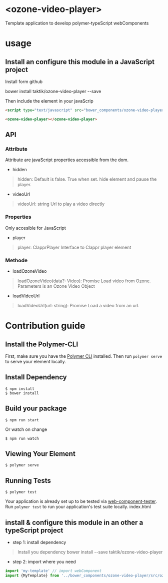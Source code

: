 # \<ozone-video-player\>

Template application to develop polymer-typeScript webComponents

# usage


## Install an configure this module in a JavaScript project

Install form github

bower install  taktik/ozone-video-player --save

Then include the element in your javaScrip

```html
<script type="text/javascript" src="bower_components/ozone-video-player/dist/ozone-video-player.js"></script></body>

<ozone-video-player></ozone-video-player>
```


## API

### Attribute
Attribute are javaScript properties accessible from the dom.

* hidden

> hidden: Default is false. True when set.
> hide element and pause the player.

* videoUrl

> videoUrl: string
> Url to play a video directly

### Properties

Only accesible for JavaScript

* player

> player: ClapprPlayer
> Interface to Clappr player element


### Methode

* loadOzoneVideo

> loadOzoneVideo(data?: Video): Promise<void>
> Load video from Ozone.
> Parameters is an Ozone Video Object

* loadVideoUrl
> loadVideoUrl(url: string): Promise<void>
> Load a video from an url.


# Contribution guide

## Install the Polymer-CLI

First, make sure you have the [Polymer CLI](https://www.npmjs.com/package/polymer-cli) installed. Then run `polymer serve` to serve your element locally.

## Install Dependency

```
$ npm install
$ bower install
```

## Build your package

```
$ npm run start
```
Or watch on change
```
$ npm run watch
```


## Viewing Your Element

```
$ polymer serve
```

## Running Tests

```
$ polymer test
```

Your application is already set up to be tested via [web-component-tester](https://github.com/Polymer/web-component-tester). Run `polymer test` to run your application's test suite locally.
index.html

## install & configure this module in an other a typeScript project


- step 1: install dependency

> Install you dependency
> bower install --save taktik/ozone-video-player

- step 2: import where you need
```typescript
import 'my-template' // import webComponent
import {MyTemplate} from '../bower_components/ozone-video-player/src/ozone-video-player' // import type
```

